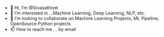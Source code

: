 - 👋 Hi, I’m @Sivasathivel
- 👀 I’m interested in ...Machine Learning, Deep Learning, NLP, etc.
- 💞️ I’m looking to collaborate on Machine Learning Projects, ML Pipeline, OpenSource Python projects
- 📫 How to reach me ... by email

<!---
Sivasathivel/Sivasathivel is a ✨ special ✨ repository because its `README.md` (this file) appears on your GitHub profile.
You can click the Preview link to take a look at your changes.
--->
